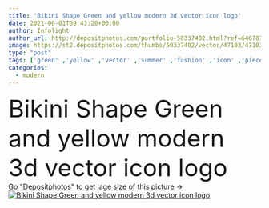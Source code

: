 ```yaml
---
title: 'Bikini Shape Green and yellow modern 3d vector icon logo'
date: 2021-06-01T09:43:20+00:00
author: Infolight
author_url: http://depositphotos.com/portfolio-50337402.html?ref=64678756
image: https://st2.depositphotos.com/thumbs/50337402/vector/47103/471032014/api_thumb_450.jpg?forcejpeg=true
type: "post"
tags: ['green' ,'yellow' ,'vector' ,'summer' ,'fashion' ,'icon' ,'pieces' ,'stylish' ,'two' ,'feminine' ,'clothes' ,'logo' ,'bikini' ,'eps' ,'premium' ,'bikinis' ]
categories: 
  - modern
---
```

<div aling="center">
            <font size="60"> Bikini Shape Green and yellow modern 3d vector icon logo</font>   
</div>
<div>
    <a href='https://depositphotos.com/471032014/stock-illustration-bikini-shape-green-yellow-modern.html?ref=64678756' target=_blank > Go "Depositphotos" to get lage size of this picture ->
        <img href='https://depositphotos.com/471032014/stock-illustration-bikini-shape-green-yellow-modern.html?ref=64678756' src='https://st2.depositphotos.com/50337402/47103/v/950/depositphotos_471032014-stock-illustration-bikini-shape-green-yellow-modern.jpg?forcejpeg=true' alt='Bikini Shape Green and yellow modern 3d vector icon logo' >
    </a>
</div>
